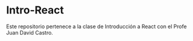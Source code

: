# Intro-React
Este repositorio pertenece a la clase de Introducción a React con el Profe Juan David Castro.
